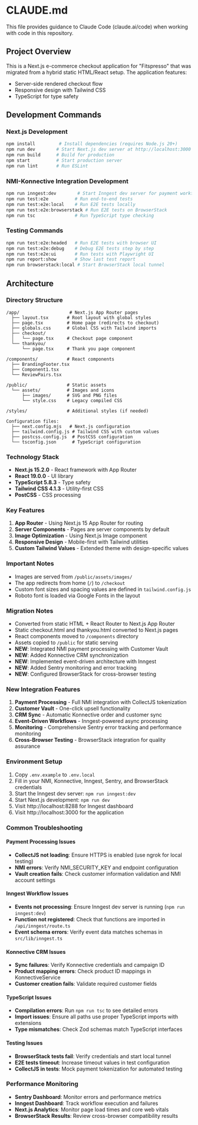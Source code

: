 # CLAUDE.md

This file provides guidance to Claude Code (claude.ai/code) when working with code in this repository.

## Project Overview

This is a Next.js e-commerce checkout application for "Fitspresso" that was migrated from a hybrid static HTML/React setup. The application features:
- Server-side rendered checkout flow
- Responsive design with Tailwind CSS
- TypeScript for type safety

## Development Commands

### Next.js Development
```bash
npm install         # Install dependencies (requires Node.js 20+)
npm run dev        # Start Next.js dev server at http://localhost:3000
npm run build      # Build for production
npm start          # Start production server
npm run lint       # Run ESLint
```

### NMI-Konnective Integration Development
```bash
npm run inngest:dev        # Start Inngest dev server for payment workflows
npm run test:e2e          # Run end-to-end tests
npm run test:e2e:local    # Run E2E tests locally
npm run test:e2e:browserstack # Run E2E tests on BrowserStack
npm run tsc               # Run TypeScript type checking
```

### Testing Commands
```bash
npm run test:e2e:headed   # Run E2E tests with browser UI
npm run test:e2e:debug    # Debug E2E tests step by step
npm run test:e2e:ui       # Run tests with Playwright UI
npm run report:show       # Show last test report
npm run browserstack:local # Start BrowserStack local tunnel
```

## Architecture

### Directory Structure
```
/app/                   # Next.js App Router pages
  ├── layout.tsx       # Root layout with global styles
  ├── page.tsx         # Home page (redirects to checkout)
  ├── globals.css      # Global CSS with Tailwind imports
  ├── checkout/
  │   └── page.tsx     # Checkout page component
  └── thankyou/
      └── page.tsx     # Thank you page component

/components/           # React components
  ├── BrandingFooter.tsx
  ├── Component1.tsx
  └── ReviewPairs.tsx

/public/               # Static assets
  └── assets/          # Images and icons
      ├── images/      # SVG and PNG files
      └── style.css    # Legacy compiled CSS

/styles/               # Additional styles (if needed)

Configuration files:
  ├── next.config.mjs   # Next.js configuration
  ├── tailwind.config.js # Tailwind CSS with custom values
  ├── postcss.config.js  # PostCSS configuration
  └── tsconfig.json      # TypeScript configuration
```

### Technology Stack
- **Next.js 15.2.0** - React framework with App Router
- **React 19.0.0** - UI library
- **TypeScript 5.8.3** - Type safety
- **Tailwind CSS 4.1.3** - Utility-first CSS
- **PostCSS** - CSS processing

### Key Features
1. **App Router** - Using Next.js 15 App Router for routing
2. **Server Components** - Pages are server components by default
3. **Image Optimization** - Using Next.js Image component
4. **Responsive Design** - Mobile-first with Tailwind utilities
5. **Custom Tailwind Values** - Extended theme with design-specific values

### Important Notes
- Images are served from `/public/assets/images/`
- The app redirects from home (`/`) to `/checkout`
- Custom font sizes and spacing values are defined in `tailwind.config.js`
- Roboto font is loaded via Google Fonts in the layout

### Migration Notes
- Converted from static HTML + React Router to Next.js App Router
- Static checkout.html and thankyou.html converted to Next.js pages
- React components moved to `/components` directory
- Assets copied to `/public` for static serving
- **NEW**: Integrated NMI payment processing with Customer Vault
- **NEW**: Added Konnective CRM synchronization
- **NEW**: Implemented event-driven architecture with Inngest
- **NEW**: Added Sentry monitoring and error tracking
- **NEW**: Configured BrowserStack for cross-browser testing

### New Integration Features
1. **Payment Processing** - Full NMI integration with CollectJS tokenization
2. **Customer Vault** - One-click upsell functionality
3. **CRM Sync** - Automatic Konnective order and customer sync
4. **Event-Driven Workflows** - Inngest-powered async processing
5. **Monitoring** - Comprehensive Sentry error tracking and performance monitoring
6. **Cross-Browser Testing** - BrowserStack integration for quality assurance

### Environment Setup
1. Copy `.env.example` to `.env.local`
2. Fill in your NMI, Konnective, Inngest, Sentry, and BrowserStack credentials
3. Start the Inngest dev server: `npm run inngest:dev`
4. Start Next.js development: `npm run dev`
5. Visit http://localhost:8288 for Inngest dashboard
6. Visit http://localhost:3000 for the application

### Common Troubleshooting

#### Payment Processing Issues
- **CollectJS not loading**: Ensure HTTPS is enabled (use ngrok for local testing)
- **NMI errors**: Verify NMI_SECURITY_KEY and endpoint configuration
- **Vault creation fails**: Check customer information validation and NMI account settings

#### Inngest Workflow Issues  
- **Events not processing**: Ensure Inngest dev server is running (`npm run inngest:dev`)
- **Function not registered**: Check that functions are imported in `/api/inngest/route.ts`
- **Event schema errors**: Verify event data matches schemas in `src/lib/inngest.ts`

#### Konnective CRM Issues
- **Sync failures**: Verify Konnective credentials and campaign ID
- **Product mapping errors**: Check product ID mappings in KonnectiveService
- **Customer creation fails**: Validate required customer fields

#### TypeScript Issues
- **Compilation errors**: Run `npm run tsc` to see detailed errors
- **Import issues**: Ensure all paths use proper TypeScript imports with extensions
- **Type mismatches**: Check Zod schemas match TypeScript interfaces

#### Testing Issues
- **BrowserStack tests fail**: Verify credentials and start local tunnel
- **E2E tests timeout**: Increase timeout values in test configuration
- **CollectJS in tests**: Mock payment tokenization for automated testing

### Performance Monitoring
- **Sentry Dashboard**: Monitor errors and performance metrics
- **Inngest Dashboard**: Track workflow execution and failures  
- **Next.js Analytics**: Monitor page load times and core web vitals
- **BrowserStack Results**: Review cross-browser compatibility results